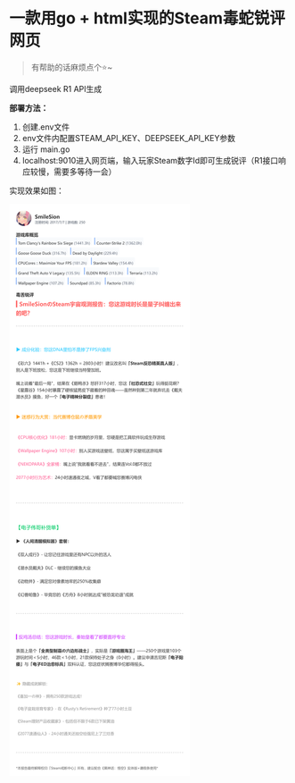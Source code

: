 # 一款用go + html实现的Steam毒蛇锐评网页

> 有帮助的话麻烦点个⭐~

调用deepseek R1 API生成

**部署方法：**

1. 创建.env文件
2. env文件内配置STEAM_API_KEY、DEEPSEEK_API_KEY参数
3. 运行 main.go
4. localhost:9010进入网页端，输入玩家Steam数字Id即可生成锐评（R1接口响应较慢，需要多等待一会）



实现效果如图：

![Steam锐评_SmileSion_2025-04-17](./Readme.assets/Steam锐评_SmileSion_2025-04-17.png)
